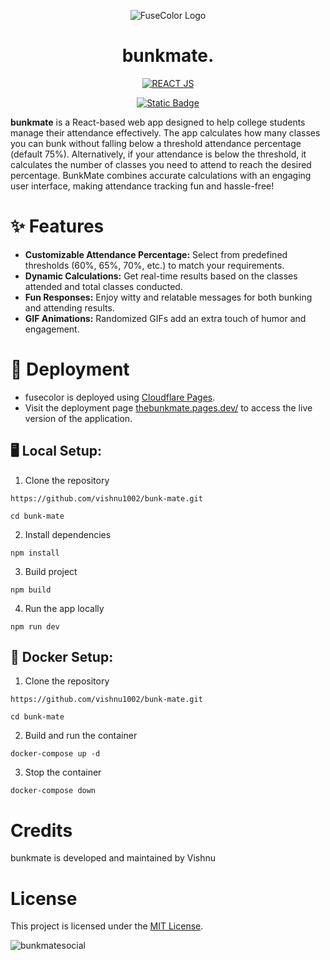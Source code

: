 <p align="center"><img src="https://github.com/user-attachments/assets/791bddd8-9e5b-467d-af21-f9339f36938c" alt="FuseColor Logo"></p>
<h1 align="center">bunkmate.</h1>

<div align="center">
  
  <a href="https://react.dev/">![REACT JS](https://img.shields.io/badge/react-%2320232a.svg?style=for-the-badge&logo=react&logoColor=%2361DAFB)</a>
</div>

<div align="center">
  
  <a href="">[![Static Badge](https://img.shields.io/badge/Licence-MIT-%23CA0404?style=flat-square&logo=mit&logoColor=white)](https://choosealicense.com/licenses/mit/)</a>
</div>

**bunkmate** is a React-based web app designed to help college students manage their attendance effectively. The app calculates how many classes you can bunk without falling below a threshold attendance percentage (default 75%). Alternatively, if your attendance is below the threshold, it calculates the number of classes you need to attend to reach the desired percentage. BunkMate combines accurate calculations with an engaging user interface, making attendance tracking fun and hassle-free!

# ✨ Features

- **Customizable Attendance Percentage:** Select from predefined thresholds (60%, 65%, 70%, etc.) to match your requirements.
- **Dynamic Calculations:** Get real-time results based on the classes attended and total classes conducted.
- **Fun Responses:** Enjoy witty and relatable messages for both bunking and attending results.
- **GIF Animations:** Randomized GIFs add an extra touch of humor and engagement.

# 🚀 Deployment
- fusecolor is deployed using [Cloudflare Pages](https://pages.cloudflare.com/). 
- Visit the deployment page [thebunkmate.pages.dev/](https://thebunkmate.pages.dev) to access the live version of the application.

## 🖥️ Local Setup:

1. Clone the repository
```
https://github.com/vishnu1002/bunk-mate.git
```
```
cd bunk-mate
```
2. Install dependencies
````
npm install
````
3. Build project
```
npm build
```
4. Run the app locally
```
npm run dev
```

## 🐳 Docker Setup:

1. Clone the repository
```
https://github.com/vishnu1002/bunk-mate.git
```
```
cd bunk-mate
```
2. Build and run the container
```
docker-compose up -d
```
3. Stop the container
```
docker-compose down
```


# Credits
bunkmate is developed and maintained by Vishnu

# License
This project is licensed under the [MIT License](https://choosealicense.com/licenses/mit/).

![bunkmatesocial](https://github.com/user-attachments/assets/d37ea3d5-3bb1-47c4-9c90-d955db5f0563)


